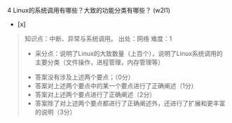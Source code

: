 4
Linux的系统调用有哪些？大致的功能分类有哪些？ (w2l1)
- [x]  

> 知识点：中断、异常与系统调用。
> 出处：网络
> 难度：1
> + 采分点：说明了Linux的大致数量（上百个），说明了Linux系统调用的主要分类（文件操作，进程管理，内存管理等）
> - 答案没有涉及上述两个要点；（0分）
> - 答案对上述两个要点中的某一个要点进行了正确阐述（1分）
> - 答案对上述两个要点进行了正确阐述（2分）
> - 答案除了对上述两个要点都进行了正确阐述外，还进行了扩展和更丰富的说明（3分）
